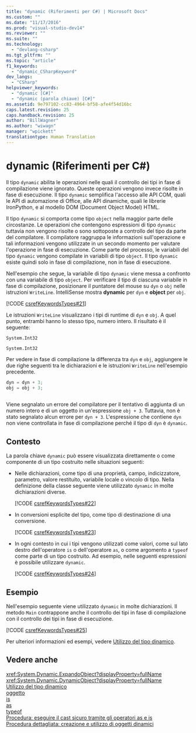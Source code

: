 ```yaml
---
title: "dynamic (Riferimenti per C#) | Microsoft Docs"
ms.custom: ""
ms.date: "11/17/2016"
ms.prod: "visual-studio-dev14"
ms.reviewer: ""
ms.suite: ""
ms.technology: 
  - "devlang-csharp"
ms.tgt_pltfrm: ""
ms.topic: "article"
f1_keywords: 
  - "dynamic_CSharpKeyword"
dev_langs: 
  - "CSharp"
helpviewer_keywords: 
  - "dynamic [C#]"
  - "dynamic (parola chiave) [C#]"
ms.assetid: 9e797102-cc83-4964-bf58-afe4f54d16bc
caps.latest.revision: 25
caps.handback.revision: 25
author: "BillWagner"
ms.author: "wiwagn"
manager: "wpickett"
translationtype: Human Translation
---
```

# dynamic (Riferimenti per C#)
Il tipo `dynamic` abilita le operazioni nelle quali il controllo dei tipi in fase di compilazione viene ignorato.  Queste operazioni vengono invece risolte in fase di esecuzione.  Il tipo `dynamic` semplifica l'accesso alle API COM, quali le API di automazione di Office, alle API dinamiche, quali le librerie IronPython, e al modello DOM \(Document Object Model\) HTML.  
  
 Il tipo `dynamic` si comporta come tipo `object` nella maggior parte delle circostanze.  Le operazioni che contengono espressioni di tipo `dynamic` tuttavia non vengono risolte o sono sottoposte a controllo del tipo da parte del compilatore.  Il compilatore raggruppa le informazioni sull'operazione e tali informazioni vengono utilizzate in un secondo momento per valutare l'operazione in fase di esecuzione.  Come parte del processo, le variabili del tipo `dynamic` vengono compilate in variabili di tipo `object`.  Il tipo `dynamic` esiste quindi solo in fase di compilazione, non in fase di esecuzione.  
  
 Nell'esempio che segue, la variabile di tipo `dynamic` viene messa a confronto con una variabile di tipo `object`.  Per verificare il tipo di ciascuna variabile in fase di compilazione, posizionare il puntatore del mouse su `dyn` o `obj` nelle istruzioni `WriteLine`.  IntelliSense mostra **dynamic** per `dyn` e **object** per `obj`.  
  
 [!CODE [csrefKeywordsTypes#21](../CodeSnippet/VS_Snippets_VBCSharp/csrefKeywordsTypes#21)]  
  
 Le istruzioni `WriteLine` visualizzano i tipi di runtime di `dyn` e `obj`.  A quel punto, entrambi hanno lo stesso tipo, numero intero.  Il risultato è il seguente:  
  
 `System.Int32`  
  
 `System.Int32`  
  
 Per vedere in fase di compilazione la differenza tra `dyn` e `obj`, aggiungere le due righe seguenti tra le dichiarazioni e le istruzioni `WriteLine` nell'esempio precedente.  
  
```c#  
dyn = dyn + 3;  
obj = obj + 3;  
  
```  
  
 Viene segnalato un errore del compilatore per il tentativo di aggiunta di un numero intero e di un oggetto in un'espressione `obj + 3`.  Tuttavia, non è stato segnalato alcun errore per `dyn + 3`.  L'espressione che contiene `dyn` non viene controllata in fase di compilazione perché il tipo di `dyn` è `dynamic`.  
  
## Contesto  
 La parola chiave `dynamic` può essere visualizzata direttamente o come componente di un tipo costruito nelle situazioni seguenti:  
  
-   Nelle dichiarazioni, come tipo di una proprietà, campo, indicizzatore, parametro, valore restituito, variabile locale o vincolo di tipo.  Nella definizione della classe seguente viene utilizzato `dynamic` in molte dichiarazioni diverse.  
  
     [!CODE [csrefKeywordsTypes#22](../CodeSnippet/VS_Snippets_VBCSharp/csrefKeywordsTypes#22)]  
  
-   In conversioni esplicite del tipo, come tipo di destinazione di una conversione.  
  
     [!CODE [csrefKeywordsTypes#23](../CodeSnippet/VS_Snippets_VBCSharp/csrefKeywordsTypes#23)]  
  
-   In ogni contesto in cui i tipi vengono utilizzati come valori, come sul lato destro dell'operatore `is` o dell'operatore `as`, o come argomento a `typeof` come parte di un tipo costruito.  Ad esempio, nelle seguenti espressioni è possibile utilizzare `dynamic`.  
  
     [!CODE [csrefKeywordsTypes#24](../CodeSnippet/VS_Snippets_VBCSharp/csrefKeywordsTypes#24)]  
  
## Esempio  
 Nell'esempio seguente viene utilizzato `dynamic` in molte dichiarazioni.  Il metodo `Main` contrappone anche il controllo dei tipi in fase di compilazione con il controllo dei tipi in fase di esecuzione.  
  
 [!CODE [csrefKeywordsTypes#25](../CodeSnippet/VS_Snippets_VBCSharp/csrefKeywordsTypes#25)]  
  
 Per ulteriori informazioni ed esempi, vedere [Utilizzo del tipo dinamico](../../../csharp/programming-guide/types/using-type-dynamic.md).  
  
## Vedere anche  
 <xref:System.Dynamic.ExpandoObject?displayProperty=fullName>   
 <xref:System.Dynamic.DynamicObject?displayProperty=fullName>   
 [Utilizzo del tipo dinamico](../../../csharp/programming-guide/types/using-type-dynamic.md)   
 [oggetto](../../../csharp/language-reference/keywords/object.md)   
 [is](../../../csharp/language-reference/keywords/is.md)   
 [as](../../../csharp/language-reference/keywords/as.md)   
 [typeof](../../../csharp/language-reference/keywords/typeof.md)   
 [Procedura: eseguire il cast sicuro tramite gli operatori as e is](../../../csharp/programming-guide/types/how-to-safely-cast-by-using-as-and-is-operators.md)   
 [Procedura dettagliata: creazione e utilizzo di oggetti dinamici](../../../csharp/programming-guide/types/walkthrough-creating-and-using-dynamic-objects.md)